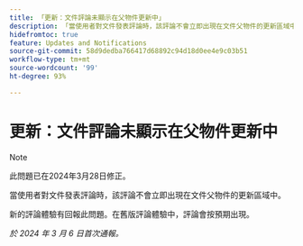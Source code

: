 ```yaml
---
title: 「更新：文件評論未顯示在父物件更新中」
description: 「當使用者對文件發表評論時，該評論不會立即出現在文件父物件的更新區域中。」
hidefromtoc: true
feature: Updates and Notifications
source-git-commit: 58d9dedba766417d68892c94d18d0ee4e9c03b51
workflow-type: tm+mt
source-wordcount: '99'
ht-degree: 93%

---
```



# 更新：文件評論未顯示在父物件更新中

>[!NOTE]
>
>此問題已在2024年3月28日修正。

<!--WF, WFP-->

當使用者對文件發表評論時，該評論不會立即出現在文件父物件的更新區域中。

新的評論體驗有回報此問題。在舊版評論體驗中，評論會按預期出現。

_於 2024 年 3 月 6 日首次通報。_
